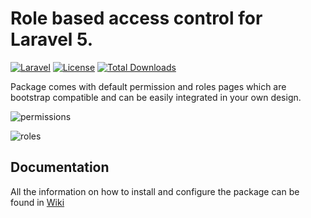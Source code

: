 # Role based access control for Laravel 5.

[![Laravel](https://img.shields.io/badge/Laravel-5.0.*-orange.svg)](http://laravel.com)
[![License](http://img.shields.io/badge/license-MIT-brightgreen.svg)](https://tldrlegal.com/license/mit-license)
[![Total Downloads](http://img.shields.io/packagist/dt/aliukevicius/laravel-rbac.svg)](https://packagist.org/packages/aliukevicius/laravel-rbac)

Package comes with default permission and roles pages which are bootstrap compatible and can be easily integrated in your own design.

![permissions](https://dl.dropboxusercontent.com/s/pbc5ila72vjyrs0/laravel-rbac-permissions.png)

![roles](https://dl.dropboxusercontent.com/s/1fiw9pgbc9p2mv9/laravel-rbac-roles.png)


## Documentation

All the information on how to install and configure the package can be found in [Wiki](https://github.com/aliukevicius/laravel-rbac/wiki) 

